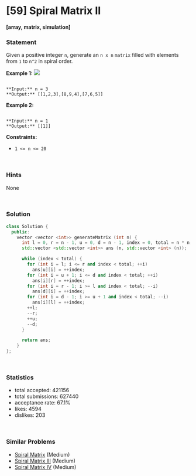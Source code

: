 # [59] Spiral Matrix II

**[array, matrix, simulation]**

### Statement

Given a positive integer `n`, generate an `n x n` `matrix` filled with elements from `1` to `n^2` in spiral order.


**Example 1:**
![](https://assets.leetcode.com/uploads/2020/11/13/spiraln.jpg)

```

**Input:** n = 3
**Output:** [[1,2,3],[8,9,4],[7,6,5]]

```

**Example 2:**

```

**Input:** n = 1
**Output:** [[1]]

```

**Constraints:**
* `1 <= n <= 20`


<br />

### Hints

None

<br />

### Solution

```cpp
class Solution {
  public:
    vector <vector <int>> generateMatrix (int n) {
      int l = 0, r = n - 1, u = 0, d = n - 1, index = 0, total = n * n;
      std::vector <std::vector <int>> ans (n, std::vector <int> (n));

      while (index < total) {
        for (int i = l; i <= r and index < total; ++i)
          ans[u][i] = ++index;
        for (int i = u + 1; i <= d and index < total; ++i)
          ans[i][r] = ++index;
        for (int i = r - 1; i >= l and index < total; --i)
          ans[d][i] = ++index;
        for (int i = d - 1; i >= u + 1 and index < total; --i)
          ans[i][l] = ++index;
        ++l;
        --r;
        ++u;
        --d;
      }

      return ans;
    }
};
```

<br />

### Statistics

- total accepted: 421156
- total submissions: 627440
- acceptance rate: 67.1%
- likes: 4594
- dislikes: 203

<br />

### Similar Problems

- [Spiral Matrix](https://leetcode.com/problems/spiral-matrix) (Medium)
- [Spiral Matrix III](https://leetcode.com/problems/spiral-matrix-iii) (Medium)
- [Spiral Matrix IV](https://leetcode.com/problems/spiral-matrix-iv) (Medium)
